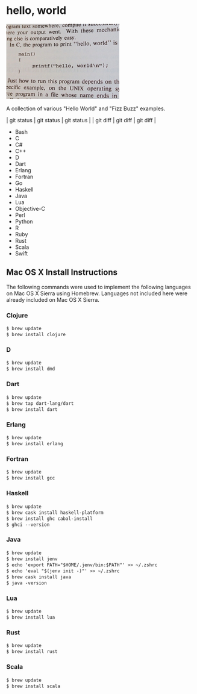# hello, world

[![hello, world](https://raw.githubusercontent.com/ezrafree/helloworld/master/hello_world.jpg)](https://github.com/ezrafree/helloworld)

A collection of various "Hello World" and "Fizz Buzz" examples.

| git status   | git status     | git status    |
| git diff     | git diff       | git diff      |

- Bash
- C
- C#
- C++
- D
- Dart
- Erlang
- Fortran
- Go
- Haskell
- Java
- Lua
- Objective-C
- Perl
- Python
- R
- Ruby
- Rust
- Scala
- Swift

## Mac OS X Install Instructions

The following commands were used to implement the following languages on Mac OS X Sierra using Homebrew. Languages not included here were already included on Mac OS X Sierra.

### Clojure

    $ brew update
    $ brew install clojure

### D

    $ brew update
    $ brew install dmd

### Dart

    $ brew update
    $ brew tap dart-lang/dart
    $ brew install dart

### Erlang

    $ brew update
    $ brew install erlang

### Fortran

    $ brew update
    $ brew install gcc

### Haskell

    $ brew update
    $ brew cask install haskell-platform
    $ brew install ghc cabal-install
    $ ghci --version

### Java

    $ brew update
    $ brew install jenv
    $ echo 'export PATH="$HOME/.jenv/bin:$PATH"' >> ~/.zshrc
    $ echo 'eval "$(jenv init -)"' >> ~/.zshrc
    $ brew cask install java
    $ java -version

### Lua

    $ brew update
    $ brew install lua

### Rust

    $ brew update
    $ brew install rust

### Scala

    $ brew update
    $ brew install scala
